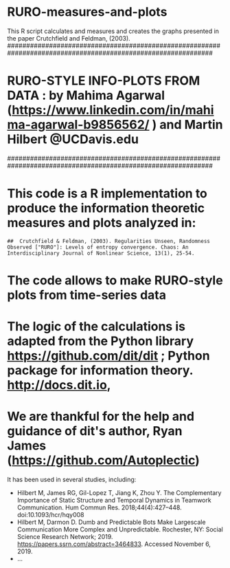 # RURO-measures-and-plots
This R script calculates and measures and creates the graphs presented in the paper Crutchfield and Feldman, (2003). 
##############################################################################################################
# RURO-STYLE INFO-PLOTS FROM DATA : by Mahima Agarwal (https://www.linkedin.com/in/mahima-agarwal-b9856562/ ) and Martin Hilbert @UCDavis.edu  #
##############################################################################################################
#  This code is a R implementation to produce the information theoretic measures and plots analyzed in:
    ##  Crutchfield & Feldman, (2003). Regularities Unseen, Randomness Observed ["RURO"]: Levels of entropy convergence. Chaos: An Interdisciplinary Journal of Nonlinear Science, 13(1), 25-54.
#  The code allows to make RURO-style plots from time-series data  #
#  The logic of the calculations is adapted from the Python library https://github.com/dit/dit ; Python package for information theory. http://docs.dit.io, 
#  We are thankful for the help and guidance of dit's author, Ryan James (https://github.com/Autoplectic)

It has been used in several studies, including:

* Hilbert M, James RG, Gil-Lopez T, Jiang K, Zhou Y. The Complementary Importance of Static Structure and Temporal Dynamics in Teamwork Communication. Hum Commun Res. 2018;44(4):427–448. doi:10.1093/hcr/hqy008
* Hilbert M, Darmon D. Dumb and Predictable Bots Make Largescale Communication More Complex and Unpredictable. Rochester, NY: Social Science Research Network; 2019. https://papers.ssrn.com/abstract=3464833. Accessed November 6, 2019.
* ...
